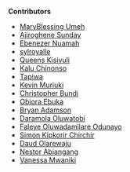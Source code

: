 **Contributors**

<!-- prettier-ignore-start -->

- [MaryBlessing Umeh](https://github.com/marybngozi)
- [Ajiroghene Sunday](https://github.com/Ajioz)
- [Ebenezer Nuamah](https://github.com/EbenezerNu)
- [sylroyalle](https://github.com/Vanusquarm)
- [Queens Kisivuli](https://github.com/queensk)
- [Kalu Chinonso](https://github.com/tripletens)
- [Tapiwa](https://github.com/deltaCS99)
- [Kevin Muriuki](https://github.com/Kevinmuriuki)
- [Christopher Bundi](https://github.com/bundiw)
- [Obiora Ebuka](https://github.com/oEbuka)
- [Bryan Adamson](https://github.com/BryanAdamson)
- [Daramola Oluwatobi](https://github.com/Hephzaron)
- [Faleye Oluwadamilare Odunayo](https://github.com/Dray91eu)
- [Simon Kipkorir Chirchir](https://github.com/simon-chirchir)
- [Daud Olarewaju](https://github.com/Daud94)
- [Nestor Abiangang](https://github.com/martourez21)
- [Vanessa Mwaniki](https://github.com/vanessamwaniki)
